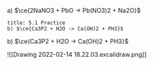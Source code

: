 a) $\ce{2NaNO3 + PbO -> Pb(NO3)2 + Na2O}$
```ad-tldr
title: 5.1 Practice
b) $\ce{Ca3P2 + H2O -> Ca(OH)2 + PH3}$
```
b) $\ce{Ca3P2 + H2O -> Ca(OH)2 + PH3}$

![[Drawing 2022-02-14 18.22.03.excalidraw.png]]

